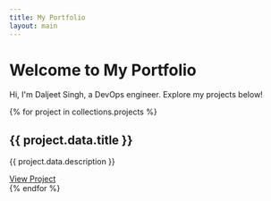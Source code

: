 ```yaml
---
title: My Portfolio
layout: main
---
```

# Welcome to My Portfolio

Hi, I'm Daljeet Singh, a DevOps engineer. Explore my projects below!

{% for project in collections.projects %}
  <article>
    <h2>{{ project.data.title }}</h2>
    <p>{{ project.data.description }}</p>
    <a href="{{ project.data.link }}">View Project</a>
  </article>
{% endfor %}